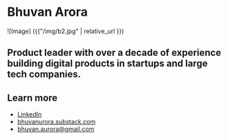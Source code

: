 # Bhuvan Arora
![Image] ({{"/img/b2.jpg" | relative_url }})

## Product leader with over a decade of experience building digital products in startups and large tech companies.

## Learn more
- [LinkedIn](https://www.linkedin.com/in/bhuvanaurora/)
- [bhuvanurora.substack.com](bhuvanaurora.substack.com)
- [bhuvan.aurora@gmail.com](mailto:bhuvan.aurora@gmail.com)